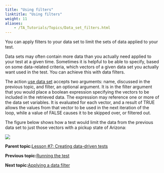 ```yaml
--- 
title: "Using filters"
linktitle: "Using filters"
weight: 11
aliases: 
    - /TA_Tutorials/Topics/Data_set_filters.html
---
```


You can apply filters to your data set to limit the sets of data applied to your test.

Data sets may often contain more data than you actually need applied to your test at a given time. Sometimes it is helpful to be able to specify, based on some data-related criteria, which vectors of a given data set you actually want used in the test. You can achieve this with data filters.

The action [use data set](/TA4VS_Help/Topics/../../TA_Automation/Topics/bia_use_data_set.html) accepts two arguments: name, discussed in the previous topic, and filter, an optional argument. It is in the filter argument that you would place a boolean expression specifying the vectors to be included in the retrieved data. The expression may reference one or more of the data set variables. It is evaluated for each vector, and a result of TRUE allows the values from that vector to be used in the next iteration of the loop, while a value of FALSE causes it to be skipped over, or filtered out.

The figure below shows how a test would limit the data from the previous data set to just those vectors with a pickup state of Arizona:

![](/TA4VS_Help/Topics//images//Images/TA4VS.Data_Sets.Test01_filter01.png)

**Parent topic:**[Lesson \#7: Creating data-driven tests](/TA_Tutorials/Topics/Tutorial_Creating_data-driven_tests.html)

**Previous topic:**[Running the test](/TA_Tutorials/Topics/Running_the_test_5.html)

**Next topic:**[Applying a data filter](/TA_Tutorials/Topics/Applying_a_data_filter.html)

